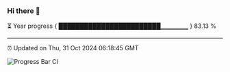 ### Hi there 👋

⏳ Year progress { ████████████████████████▁▁▁▁▁▁ } 83.13 %

---

⏰ Updated on Thu, 31 Oct 2024 06:18:45 GMT

![Progress Bar CI](https://github.com/liununu/liununu/workflows/Progress%20Bar%20CI/badge.svg)

